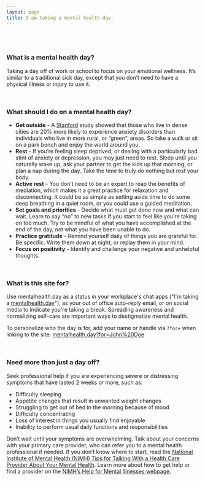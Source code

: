 ```yaml
---
layout: page
title: I am taking a mental health day.
---
```


<br/>
<br/>

### What is a mental health day?

Taking a day off of work or school to focus on your emotional wellness. It’s similar to a traditional sick day, except that you don’t need to have a physical illness or injury to use it.

<br/>

### What should I do on a mental health day?

- **Get outside** - A [Stanford][stanford] study showed that those who live in dense cities are 20% more likely to experience anxiety disorders than individuals who live in more rural, or “green”, areas. So take a walk or sit on a park bench and enjoy the world around you.
- **Rest** - If you’re feeling sleep deprived, or dealing with a particularly bad stint of anxiety or depression, you may just need to rest. Sleep until you naturally wake up, ask your partner to get the kids up that morning, or plan a nap during the day. Take the time to truly do nothing but rest your body.
- **Active rest** - You don’t need to be an expert to reap the benefits of mediation, which makes it a great practice for relaxation and disconnecting. It could be as simple as setting aside time to do some deep breathing in a quiet room, or you could use a guided meditation.
- **Set goals and priorities** - Decide what must get done now and what can wait. Learn to say “no” to new tasks if you start to feel like you’re taking on too much. Try to be mindful of what you have accomplished at the end of the day, not what you have been unable to do.
- **Practice gratitude** - Remind yourself daily of things you are grateful for. Be specific. Write them down at night, or replay them in your mind.
- **Focus on positivity** - Identify and challenge your negative and unhelpful thoughts.

<br/>

### What is this site for?

Use mentalhealth.day as a status in your workplace's chat apps ("I'm taking a [mentalhealth.day](https://mentalhealth.day)"), as your out of office auto-reply email, or on social media to indicate you're taking a break. Spreading awareness and normalizing self-care are important ways to destigmatize mental health.

To personalize who the day is for, add your name or handle via `?for=` when linking to the site: [mentalhealth.day?for=John%20Doe](https://mentalhealth.day?for=John%20Doe)

<br/>

### Need more than just a day off?

Seek professional help if you are experiencing severe or distressing symptoms that have lasted 2 weeks or more, such as:

- Difficulty sleeping
- Appetite changes that result in unwanted weight changes
- Struggling to get out of bed in the morning because of mood
- Difficulty concentrating
- Loss of interest in things you usually find enjoyable
- Inability to perform usual daily functions and responsibilities

Don’t wait until your symptoms are overwhelming. Talk about your concerns with your primary care provider, who can refer you to a mental health professional if needed. If you don’t know where to start, read the [National Institute of Mental Health (NIMH) Tips for Talking With a Health Care Provider About Your Mental Health][nimh-tips]. Learn more about how to get help or find a provider on the [NIMH’s Help for Mental Illnesses webpage][nimh-help].

[stanford]: https://news.stanford.edu/2015/06/30/hiking-mental-health-063015/
[nimh-tips]: https://www.nimh.nih.gov/health/publications/tips-for-talking-with-your-health-care-provider/index.shtml
[nimh-help]: https://www.nimh.nih.gov/health/find-help/index.shtml
